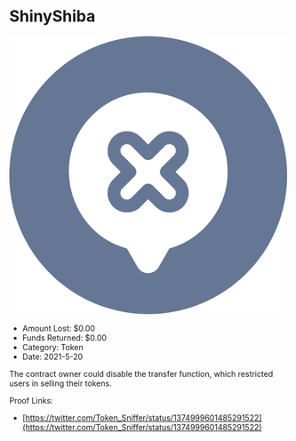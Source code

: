 # ShinyShiba
![ShinyShiba](/rektimages/ShinyShiba.png)
- Amount Lost: $0.00
- Funds Returned: $0.00
- Category: Token
- Date: 2021-5-20

The contract owner could disable the transfer function, which restricted users in selling their tokens.


Proof Links:
- [https://twitter.com/Token_Sniffer/status/1374999601485291522](https://twitter.com/Token_Sniffer/status/1374999601485291522)


